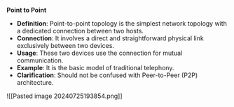 
**Point to Point**

- **Definition**: Point-to-point topology is the simplest network topology with a dedicated connection between two hosts.
- **Connection**: It involves a direct and straightforward physical link exclusively between two devices.
- **Usage**: These two devices use the connection for mutual communication.
- **Example**: It is the basic model of traditional telephony.
- **Clarification**: Should not be confused with Peer-to-Peer (P2P) architecture.

![[Pasted image 20240725193854.png]]
